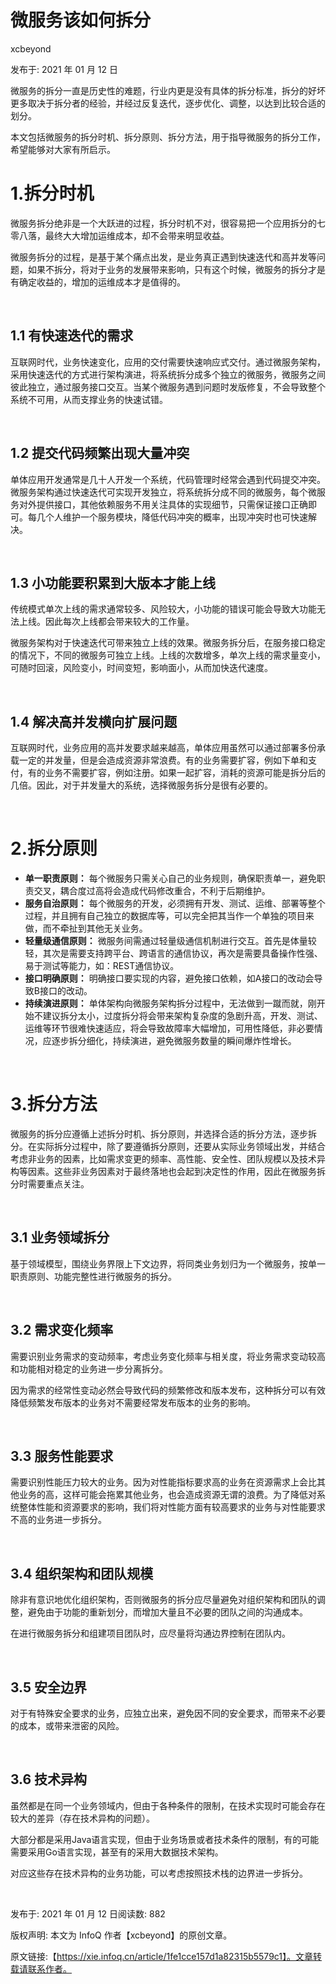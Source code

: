 # 微服务该如何拆分

xcbeyond

发布于: 2021 年 01 月 12 日



微服务的拆分一直是历史性的难题，行业内更是没有具体的拆分标准，拆分的好坏更多取决于拆分者的经验，并经过反复迭代，逐步优化、调整，以达到比较合适的划分。

本文包括微服务的拆分时机、拆分原则、拆分方法，用于指导微服务的拆分工作，希望能够对大家有所启示。



# 1.拆分时机

微服务拆分绝非是一个大跃进的过程，拆分时机不对，很容易把一个应用拆分的七零八落，最终大大增加运维成本，却不会带来明显收益。

微服务拆分的过程，是基于某个痛点出发，是业务真正遇到快速迭代和高并发等问题，如果不拆分，将对于业务的发展带来影响，只有这个时候，微服务的拆分才是有确定收益的，增加的运维成本才是值得的。

﻿

## 1.1 有快速迭代的需求

互联网时代，业务快速变化，应用的交付需要快速响应式交付。通过微服务架构，采用快速迭代的方式进行架构演进，将系统拆分成多个独立的微服务，微服务之间彼此独立，通过服务接口交互。当某个微服务遇到问题时发版修复，不会导致整个系统不可用，从而支撑业务的快速试错。

﻿

## 1.2 提交代码频繁出现大量冲突

单体应用开发通常是几十人开发一个系统，代码管理时经常会遇到代码提交冲突。微服务架构通过快速迭代可实现开发独立，将系统拆分成不同的微服务，每个微服务对外提供接口，其他依赖服务不用关注具体的实现细节，只需保证接口正确即可。每几个人维护一个服务模块，降低代码冲突的概率，出现冲突时也可快速解决。

﻿

## 1.3 小功能要积累到大版本才能上线

传统模式单次上线的需求通常较多、风险较大，小功能的错误可能会导致大功能无法上线。因此每次上线都会带来较大的工作量。

微服务架构对于快速迭代可带来独立上线的效果。微服务拆分后，在服务接口稳定的情况下，不同的微服务可独立上线。上线的次数增多，单次上线的需求量变小，可随时回滚，风险变小，时间变短，影响面小，从而加快迭代速度。

﻿

## 1.4 解决高并发横向扩展问题

互联网时代，业务应用的高并发要求越来越高，单体应用虽然可以通过部署多份承载一定的并发量，但是会造成资源非常浪费。有的业务需要扩容，例如下单和支付，有的业务不需要扩容，例如注册。如果一起扩容，消耗的资源可能是拆分后的几倍。因此，对于并发量大的系统，选择微服务拆分是很有必要的。

﻿

# 2.拆分原则

- **单一职责原则：** 每个微服务只需关心自己的业务规则，确保职责单一，避免职责交叉，耦合度过高将会造成代码修改重合，不利于后期维护。
- **服务自治原则：** 每个微服务的开发，必须拥有开发、测试、运维、部署等整个过程，并且拥有自己独立的数据库等，可以完全把其当作一个单独的项目来做，而不牵扯到其他无关业务。
- **轻量级通信原则：** 微服务间需通过轻量级通信机制进行交互。首先是体量较轻，其次是需要支持跨平台、跨语言的通信协议，再次是需要具备操作性强、易于测试等能力，如：REST通信协议。
- **接口明确原则：** 明确接口要实现的内容，避免接口依赖，如A接口的改动会导致B接口的改动。
- **持续演进原则：** 单体架构向微服务架构拆分过程中，无法做到一蹴而就，刚开始不建议拆分太小，过度拆分将会带来架构复杂度的急剧升高，开发、测试、运维等环节很难快速适应，将会导致故障率大幅增加，可用性降低，非必要情况，应逐步拆分细化，持续演进，避免微服务数量的瞬间爆炸性增长。

﻿

# 3.拆分方法

微服务的拆分应遵循上述拆分时机、拆分原则，并选择合适的拆分方法，逐步拆分。在实际拆分过程中，除了要遵循拆分原则，还要从实际业务领域出发，并结合考虑非业务的因素，比如需求变更的频率、高性能、安全性、团队规模以及技术异构等因素。这些非业务因素对于最终落地也会起到决定性的作用，因此在微服务拆分时需要重点关注。

﻿

## 3.1 业务领域拆分

基于领域模型，围绕业务界限上下文边界，将同类业务划归为一个微服务，按单一职责原则、功能完整性进行微服务的拆分。

﻿

## 3.2 需求变化频率

需要识别业务需求的变动频率，考虑业务变化频率与相关度，将业务需求变动较高和功能相对稳定的业务进一步分离拆分。

因为需求的经常性变动必然会导致代码的频繁修改和版本发布，这种拆分可以有效降低频繁发布版本的业务对不需要经常发布版本的业务的影响。

﻿

## 3.3 服务性能要求

需要识别性能压力较大的业务。因为对性能指标要求高的业务在资源需求上会比其他业务的高，这样可能会拖累其他业务，也会造成资源无谓的浪费。为了降低对系统整体性能和资源要求的影响，我们将对性能方面有较高要求的业务与对性能要求不高的业务进一步拆分。

﻿

## 3.4 组织架构和团队规模

除非有意识地优化组织架构，否则微服务的拆分应尽量避免对组织架构和团队的调整，避免由于功能的重新划分，而增加大量且不必要的团队之间的沟通成本。

在进行微服务拆分和组建项目团队时，应尽量将沟通边界控制在团队内。

﻿

## 3.5 安全边界

对于有特殊安全要求的业务，应独立出来，避免因不同的安全要求，而带来不必要的成本，或带来泄密的风险。

﻿

## 3.6 技术异构

虽然都是在同一个业务领域内，但由于各种条件的限制，在技术实现时可能会存在较大的差异（存在技术异构的问题）。

大部分都是采用Java语言实现，但由于业务场景或者技术条件的限制，有的可能需要采用Go语言实现，甚至有的采用大数据技术架构。

对应这些存在技术异构的业务功能，可以考虑按照技术栈的边界进一步拆分。

﻿

发布于: 2021 年 01 月 12 日阅读数: 882

版权声明: 本文为 InfoQ 作者【xcbeyond】的原创文章。

原文链接:【https://xie.infoq.cn/article/1fe1cce157d1a82315b5579c1】。文章转载请联系作者。